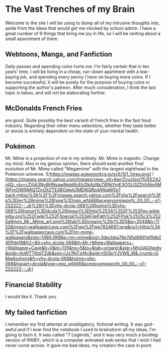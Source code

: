 # The Vast Trenches of my Brain
Welcome to the site I will be using to dump all of my intrusive thoughts into, aside from the ideas that would get me clocked by school admin. I have a great number of 9 things that bring me joy in life, so I will be ranting about a small assortment of them.

## Webtoons, Manga, and Fanfiction
Daily passes and spending coins hurts me. I'm fairly certain that in ten years' time, I will be living in a cheap, run-down apartment with a low-paying job, and spending every penny I have on buying more coins. If I become successful, it will be purely for the purpose of buying coins or supporting the author's patreon.
After much consideration, I think the last topic is taboo, and will not be elaborating further.

## McDonalds French Fries
are good. Quite possibly the best variant of french fries in the fast food industry. Regarding their other menu selections, whether they taste better or worse is entirely dependent on the state of your mental health.


## Pokémon
Mr. Mime is a projection of me in my entirety. Mr. Mime is majestic. Change my mind.
Also in my genius opinion, there should exist another final evolution of Mr. Mime called "Megamime" with the largest eighthead in the Pokémon universe.
![/https://images.pokemontcg.io/xy5/101_hires.png]
![https://images.search.yahoo.com/images/view;_ylt=AwrjZvuzlzpj7fUEEZA2nIlQ;_ylu=c2VjA3NyBHNsawNpbWcEb2lkAzNkZWNiYmE3OGU3ZDVkNjg5MWFmOWRiMjQ1ZmZkZTE4BGdwb3MDNQRpdANiaW5n?back=https%3A%2F%2Fimages.search.yahoo.com%2Fyhs%2Fsearch%3Fp%3Dmr%2Bmime%26type%3Dgsp_wfd468acegsyomqwpvfc_00_00_--x1-ZS2222--_dr%26fr%3Dyhs-dcola-068%26hsimp%3Dyhs-068%26hspart%3Ddcola%26imgurl%3Dhttp%253A%252F%252Fen.wikipedia.org%252Fwiki%252FSpecial%253AFilePath%252FPok%2525c3%2525a9mon_Mr._Mime_art.png%26tab%3Dorganic%26ri%3D5&w=2048&h=1152&imgurl=wallpapercave.com%2Fwp%2Fwp7824697.png&rurl=https%3A%2F%2Fwallpapercave.com%2Fmr-mime-wallpapers&size=1469.0KB&p=mr+mime&oid=3decbba78e7d5d6891af9db245ffde18&fr2=&fr=yhs-dcola-068&tt=Mr.+Mime+Wallpapers+-+Wallpaper+Cave&b=0&ni=135&no=5&ts=&tab=organic&sigr=NhUlAG0jediy&sigb=XoWTTKtqTZdk&sigi=lJz7AI7.pf4c&sigt=tSGbrYJVW6_W&.crumb=GMwAxzirprs&fr=yhs-dcola-068&hsimp=yhs-068&hspart=dcola&type=gsp_wfd468acegsyomqwpvfc_00_00_--x1-ZS2222--_dr]

## Financial Stability
I would like it. Thank you.

## My failed fanfiction
I remember my first attempt at unobligatory, fictional writing. It was god-awful and if I ever find the notebook I used to brainstorm all my ideas, I'm going to burn it. It was called "7 Legends," and it was very much a bootleg version of RWBY, which is a computer animated web series that I wish I had never come across. It gave me bad ideas, my creation the case in point.

